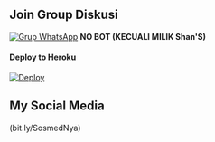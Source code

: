 ## Join Group Diskusi
[![Grup WhatsApp](https://img.shields.io/badge/WhatsApp%20Group-25D366?style=for-the-badge&logo=whatsapp&logoColor=white)](https://chat.whatsapp.com/DHKyawJfcH74DUJkJvzGDH) 
**NO BOT (KECUALI MILIK Shan'S)**


#### Deploy to Heroku
[![Deploy](https://www.herokucdn.com/deploy/button.svg)](https://heroku.com/deploy?template=https://github.com/HanifFarhanN/botbyruinff)


## My Social Media
(bit.ly/SosmedNya)
